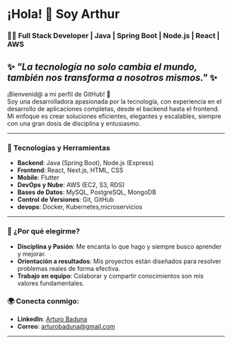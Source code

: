 # ¡Hola! 👋 Soy Arthur

### 👩‍💻 Full Stack Developer | Java | Spring Boot | Node.js | React | AWS

✨ *"La tecnología no solo cambia el mundo, también nos transforma a nosotros mismos."* ✨
---

¡Bienvenid@ a mi perfil de GitHub! 🚀  
Soy una desarrolladora apasionada por la tecnología, con experiencia en el desarrollo de aplicaciones completas, desde el backend hasta el frontend. Mi enfoque es crear soluciones eficientes, elegantes y escalables, siempre con una gran dosis de disciplina y entusiasmo.

---

### 🚀 Tecnologías y Herramientas
- **Backend**: Java  (Spring Boot), Node.js (Express)
- **Frontend**: React, Next.js, HTML, CSS
- **Mobile**: Flutter
- **DevOps y Nube**: AWS (EC2, S3, RDS)
- **Bases de Datos**: MySQL, PostgreSQL, MongoDB
- **Control de Versiones**: Git, GitHub
- **devops**: Docker, Kubernetes,microservicios
---

### 🌟 ¿Por qué elegirme?
- **Disciplina y Pasión**: Me encanta lo que hago y siempre busco aprender y mejorar.
- **Orientación a resultados**: Mis proyectos están diseñados para resolver problemas reales de forma efectiva.
- **Trabajo en equipo**: Colaborar y compartir conocimientos son mis valores fundamentales.



### 🌍 Conecta conmigo:
- **LinkedIn**: [Arturo Baduna](https://www.linkedin.com/in/arturobaduna/)
- **Correo**: [arturobaduna@gmail.com](mailto:arturobaduna@gmail.com)

---

